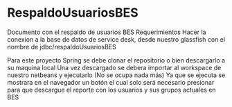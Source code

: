 # RespaldoUsuariosBES
Documento con el respaldo de usuarios BES
Requerimientos
Hacer la conexion a la base de datos de service desk, desde nuestro glassfish con el nombre de jdbc/respaldoUsuariosBES

Para este proyecto Spring se debe clonar el repositorio o bien descargarlo a su maquina local
Una vez descargado se debera importar al workspace de nuestro netbeans y ejecutarlo (No se ocupa nada más)
Ya que se ejecuta se mostrara en el navegador un botón el cual solo será necesario presionar para que descargue el reporte con los usuarios y sus grupos actuales en BES
